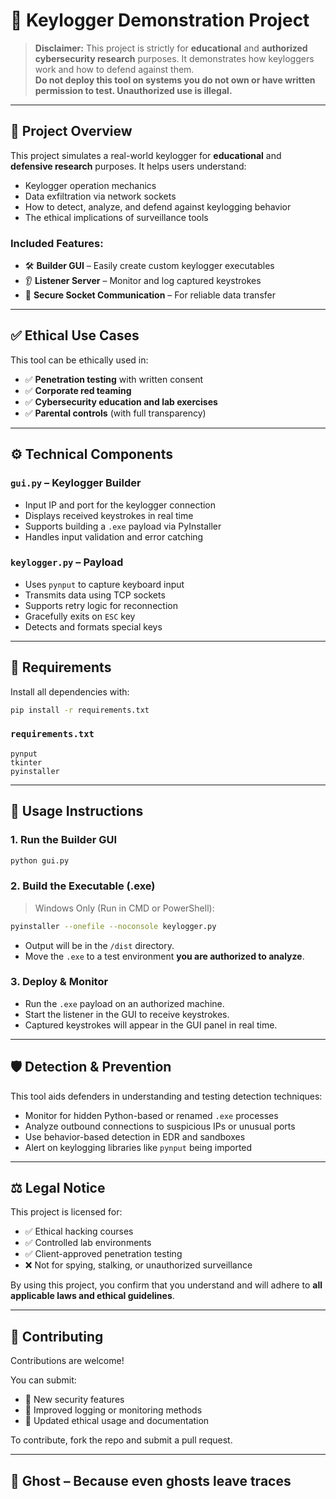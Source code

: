 # 🧠 Keylogger Demonstration Project

> **Disclaimer:** This project is strictly for **educational** and **authorized cybersecurity research** purposes. It demonstrates how keyloggers work and how to defend against them.  
> **Do not deploy this tool on systems you do not own or have written permission to test. Unauthorized use is illegal.**

---

## 📌 Project Overview

This project simulates a real-world keylogger for **educational** and **defensive research** purposes. It helps users understand:

- Keylogger operation mechanics
- Data exfiltration via network sockets
- How to detect, analyze, and defend against keylogging behavior
- The ethical implications of surveillance tools

### Included Features:

- 🛠️ **Builder GUI** – Easily create custom keylogger executables
- 👂 **Listener Server** – Monitor and log captured keystrokes
- 🔐 **Secure Socket Communication** – For reliable data transfer

---

## ✅ Ethical Use Cases

This tool can be ethically used in:

- ✅ **Penetration testing** with written consent
- ✅ **Corporate red teaming**
- ✅ **Cybersecurity education and lab exercises**
- ✅ **Parental controls** (with full transparency)

---

## ⚙️ Technical Components

### `gui.py` – Keylogger Builder
- Input IP and port for the keylogger connection
- Displays received keystrokes in real time
- Supports building a `.exe` payload via PyInstaller
- Handles input validation and error catching

### `keylogger.py` – Payload
- Uses `pynput` to capture keyboard input
- Transmits data using TCP sockets
- Supports retry logic for reconnection
- Gracefully exits on `ESC` key
- Detects and formats special keys

---

## 🧰 Requirements

Install all dependencies with:

```bash
pip install -r requirements.txt
```

### `requirements.txt`

```
pynput
tkinter
pyinstaller
```

---

## 🚀 Usage Instructions

### 1. Run the Builder GUI

```bash
python gui.py
```

### 2. Build the Executable (.exe)

> Windows Only (Run in CMD or PowerShell):

```bash
pyinstaller --onefile --noconsole keylogger.py
```

- Output will be in the `/dist` directory.
- Move the `.exe` to a test environment **you are authorized to analyze**.

### 3. Deploy & Monitor

- Run the `.exe` payload on an authorized machine.
- Start the listener in the GUI to receive keystrokes.
- Captured keystrokes will appear in the GUI panel in real time.

---

## 🛡️ Detection & Prevention

This tool aids defenders in understanding and testing detection techniques:

- Monitor for hidden Python-based or renamed `.exe` processes
- Analyze outbound connections to suspicious IPs or unusual ports
- Use behavior-based detection in EDR and sandboxes
- Alert on keylogging libraries like `pynput` being imported

---

## ⚖️ Legal Notice

This project is licensed for:

- ✅ Ethical hacking courses
- ✅ Controlled lab environments
- ✅ Client-approved penetration testing
- ❌ Not for spying, stalking, or unauthorized surveillance

By using this project, you confirm that you understand and will adhere to **all applicable laws and ethical guidelines**.

---

## 🤝 Contributing

Contributions are welcome!

You can submit:
- 🔐 New security features
- 🧠 Improved logging or monitoring methods
- 📖 Updated ethical usage and documentation

To contribute, fork the repo and submit a pull request.

---

## 👻 Ghost – Because even ghosts leave traces
